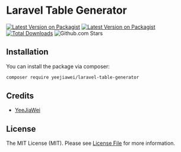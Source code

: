 # Laravel Table Generator

[![Latest Version on Packagist](https://img.shields.io/packagist/v/yeejiawei/laravel-table-generator.svg)](https://packagist.org/packages/yeejiawei/laravel-table-generator)
[![Latest Version on Packagist](https://img.shields.io/badge/license-MIT-green)](LICENSE.md)
[![Total Downloads](https://img.shields.io/packagist/dt/yeejiawei/laravel-table-generator.svg)](https://packagist.org/packages/yeejiawei/laravel-table-generator)
![Github.com Stars](https://img.shields.io/github/stars/yeejiawei/laravel-table-generator.svg)

## Installation

You can install the package via composer:

```bash
composer require yeejiawei/laravel-table-generator
```

## Credits

- [YeeJiaWei](https://github.com/YeeJiaWei)

## License

The MIT License (MIT). Please see [License File](LICENSE.md) for more information.